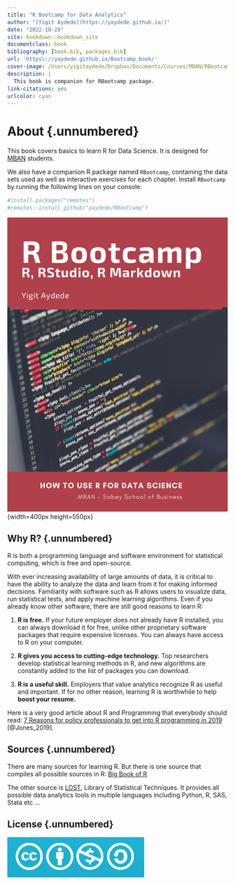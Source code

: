 ```yaml
--- 
title: "R Bootcamp for Data Analytics"
author: "[Yigit Aydede](https://yaydede.github.io/)"
date: "2022-10-28"
site: bookdown::bookdown_site
documentclass: book
bibliography: [book.bib, packages.bib]
url: 'https\://yaydede.github.io/Bootcamp_book/'
cover-image: /Users/yigitaydede/Dropbox/Documents/Courses/MBAN/RBootcamps/Bootcamp_book/png/cover.png
description: |
  This book is companion for RBootcamp package.
link-citations: yes
urlcolor: cyan
---
```


# About {.unnumbered}

This book covers basics to learn R for Data Science. It is designed for [MBAN](https://www.smu.ca/mban/index.html) students.

We also have a companion R package named `RBootcamp`, containing the data sets used as well as interactive exercises for each chapter.  Install `RBootcamp` by running the following lines on your console:   


```r
#install.packages("remotes")
#remotes::install_github("yaydede/RBootcamp")
```
  
![](png/cover2.png){width=400px height=550px}

## Why R? {.unnumbered} 

R is both a programming language and software environment for statistical computing, which is free and open-source.  

With ever increasing availability of large amounts of data, it is critical to have the ability to analyze the data and learn from it for making informed decisions. Familiarity with software such as R allows users to visualize data, run statistical tests, and apply machine learning algorithms. Even if you already know other software, there are still good reasons to learn R:

1. **R is free.** If your future employer does not already have R installed, you can always download it for free, unlike other proprietary software packages that require expensive licenses. You can always have access to R on your computer.

2. **R gives you access to cutting-edge technology.** Top researchers develop statistical learning methods in R, and new algorithms are constantly added to the list of packages you can download.

3. **R is a useful skill.** Employers that value analytics recognize R as useful and important. If for no other reason, learning R is worthwhile to help **boost your resume.**

Here is a very good article about R and Programming that everybody should read: [7 Reasons for policy professionals to get into R programming in 2019](http://gilesd-j.com/2019/01/07/7-reasons-for-policy-professionals-to-get-pumped-about-r-programming-in-2019/) [@Jones_2019].

## Sources {.unnumbered}

There are many sources for learning R.  But there is one source that compiles all possible sources in R: [Big Book of R](https://www.bigbookofr.com/index.html)
  
The other source is [LOST](https://lost-stats.github.io), Library of Statistical Techniques.  It provides all possible data analytics tools in multiple languages including Python, R, SAS, Stata etc ...
  
## License {.unnumbered}

![This work is licensed under a [Creative Commons Attribution-NonCommercial-ShareAlike 4.0 International License](http://creativecommons.org/licenses/by-nc-sa/4.0/).](png/cc.png)


